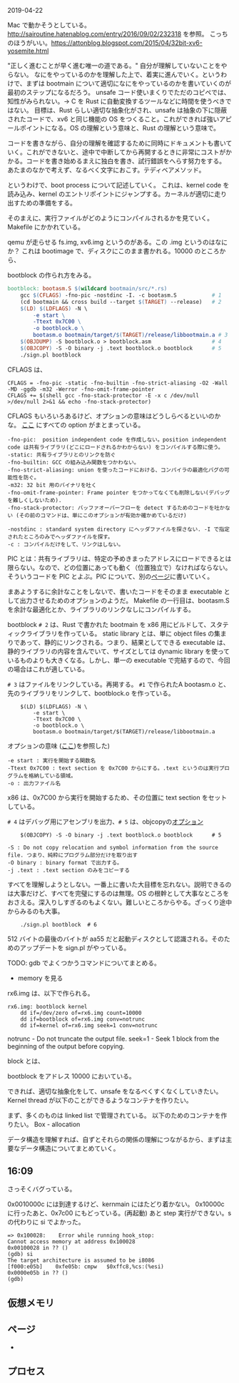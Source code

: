 2019-04-22

Mac で動かそうとしている。http://sairoutine.hatenablog.com/entry/2016/09/02/232318 を参照。
こっちのほうがいい。https://attonblog.blogspot.com/2015/04/32bit-xv6-yosemite.html

"正しく進むことが早く進む唯一の道である。" 自分が理解していないことをやらない。
 なにをやっているのかを理解した上で、着実に進んでいく。というわけで、まずは bootmain について適切になにをやっているのかを書いていくのが最初のステップになるだろう。 unsafe コード使いまくりでただのコピペでは、知性がみられない。→ C を Rust に自動変換するツールなどに時間を使うべきではない。
 目標は、Rust らしい適切な抽象化がされ、unsafe は抽象の下に隠蔽されたコードで、xv6 と同じ機能の OS をつくること。これができれば強いアピールポイントになる。OS の理解という意味と、Rust の理解という意味で。

コードを書きながら、自分の理解を確認するために同時にドキュメントも書いていく。これができないと、途中で中断してから再開するときに非常にコストがかかる。コードを書き始めるまえに独白を書き、試行錯誤をへらす努力をする。
あたまのなかで考えず、なるべく文字におこす。テディベアメソッド。

というわけで、boot process について記述していく。
これは、kernel code を読み込み、kernel のエントリポイントにジャンプする。カーネルが適切に走り出すための準備をする。

そのまえに、実行ファイルがどのようにコンパイルされるかを見ていく。
Makefile にかかれている。

qemu が走らせる fs.img, xv6.img というのがある。この .img というのはなにか？
これは bootimage で、ディスクにこのまま書かれる。10000 のところから、

bootblock の作られ方をみる。

```Makefile
bootblock: bootasm.S $(wildcard bootmain/src/*.rs)
	gcc $(CFLAGS) -fno-pic -nostdinc -I. -c bootasm.S           # 1
	(cd bootmain && cross build --target $(TARGET) --release)   # 2
	$(LD) $(LDFLAGS) -N \
		-e start \
		-Ttext 0x7C00 \
		-o bootblock.o \
		bootasm.o bootmain/target/$(TARGET)/release/libbootmain.a # 3
	$(OBJDUMP) -S bootblock.o > bootblock.asm                   # 4
	$(OBJCOPY) -S -O binary -j .text bootblock.o bootblock      # 5
	./sign.pl bootblock
```

CFLAGS は、

```
CFLAGS = -fno-pic -static -fno-builtin -fno-strict-aliasing -O2 -Wall -MD -ggdb -m32 -Werror -fno-omit-frame-pointer
CFLAGS += $(shell gcc -fno-stack-protector -E -x c /dev/null >/dev/null 2>&1 && echo -fno-stack-protector)
```

CFLAGS もいろいろあるけど、オプションの意味はどうしらべるといいのかな。
[ここ](https://gcc.gnu.org/onlinedocs/gcc/Option-Summary.html) にすべての option がまとまっている。

```
-fno-pic:  position independent code を作成しない。position independent code は共有ライブラリ(どこにロードされるかわからない) をコンパイルする際に使う。
-static: 共有ライブラリとのリンクを防ぐ
-fno-builtin: GCC の組み込み関数をつかわない。
-fno-strict-aliasing: union を使ったコードにおける、コンパイラの最適化バグの可能性を防ぐ。
-m32: 32 bit 用のバイナリを吐く
-fno-omit-frame-pointer: Frame pointer をつかってなくても削除しない(デバッグを難しくしないため).
-fno-stack-protector: バッファオーバーフローを detect するためのコードを吐かない (その前のコマンドは、単にこのオプションが有効か確かめているだけ)

-nostdinc : standard system directory にヘッダファイルを探さない. -I で指定されたところのみでヘッダファイルを探す。
-c : コンパイルだけをして、リンクはしない。
```

PIC とは：共有ライブラリは、特定の予めきまったアドレスにロードできるとは限らない。なので、どの位置にあっても動く（位置独立で）なければならない。そういうコードを PIC とよぶ。PIC について、別の[ページ](docs/pic.md)に書いていく。

まあようするに余計なことをしないで、書いたコードをそのまま executable として出力させるためのオプションのようだ。
Makefile の一行目は、bootasm.S を余計な最適化とか、ライブラリのリンクなしにコンパイルする。

bootblock `# 2` は、Rust で書かれた bootmain を x86 用にビルドして、スタティックライブラリを作っている。
static library とは、単に object files の集まりであって、静的にリンクされる。つまり、結果としてできる executable は、静的ライブラリの内容を含んでいて、サイズとしては dynamic library を使っているものよりも大きくなる。しかし、単一の executable で完結するので、今回の場合はこれが適している。

`# 3` はファイルをリンクしている。再掲する。 `#1` で作られたA bootasm.o と、先のライブラリをリンクして、bootblock.o を作っている。

```
	$(LD) $(LDFLAGS) -N \
		-e start \
		-Ttext 0x7C00 \
		-o bootblock.o \
		bootasm.o bootmain/target/$(TARGET)/release/libbootmain.a
```

オプションの意味 ([ここ](https://sourceware.org/binutils/docs/ld/Options.html))を参照した)

```
-e start : 実行を開始する関数名
-Ttext 0x7C00 : text section を 0x7C00 からにする。.text というのは実行プログラムを格納している領域。
-o : 出力ファイル名
```

x86 は、0x7C00 から実行を開始するため、その位置に text section をセットしている。

`# 4` はデバッグ用にアセンブリを出力、`# 5` は、objcopyの[オプション](https://sourceware.org/binutils/docs/binutils/objcopy.html)

```
	$(OBJCOPY) -S -O binary -j .text bootblock.o bootblock      # 5
```

```
-S : Do not copy relocation and symbol information from the source file. つまり、純粋にプログラム部分だけを取り出す
-O binary : binary format で出力する。
-j .text : .text section のみをコピーする
```

すべてを理解しようとしない。一番上に書いた大目標を忘れない。説明できるのは大事だけど、すべてを完璧にするのは無理。OS の根幹として大事なところをおさえる。深入りしすぎるのもよくない。難しいところからやる。ざっくり途中からみるのも大事。

```
	./sign.pl bootblock  # 6
```
512 バイトの最後のバイトが aa55 だと起動ディスクとして認識される。そのためのアップデートを sign.pl がやっている。


TODO: gdb でよくつかうコマンドについてまとめる。
- memory を見る

rx6.img は、以下で作られる。

```
rx6.img: bootblock kernel
	dd if=/dev/zero of=rx6.img count=10000
	dd if=bootblock of=rx6.img conv=notrunc
	dd if=kernel of=rx6.img seek=1 conv=notrunc
```

notrunc - Do not truncate the output file.
seek=1  - Seek 1 block from the beginning of the output before copying.

block とは、

bootblock をアドレス 10000 においている。

できれば、適切な抽象化をして、unsafe をなるべくすくなくしていきたい。
Kernel thread が以下のことができるようなコンテナを作りたい。

まず、多くのものは linked list で管理されている。
以下のためのコンテナを作りたい。
Box - allocation

データ構造を理解すれば、自ずとそれらの関係の理解につながるから、まずは主要なデータ構造についてまとめていく。


## 16:09

さっそくバグっている。

0x0010000c には到達するけど、kernmain にはたどり着かない。
0x10000c に行ったあと、0x7c00 にもどっている。(再起動)
あと step 実行ができない。s の代わりに si でよかった。

```
=> 0x100028:    Error while running hook_stop:
Cannot access memory at address 0x100028
0x00100028 in ?? ()
(gdb) si
The target architecture is assumed to be i8086
[f000:e05b]    0xfe05b: cmpw   $0xffc8,%cs:(%esi)
0x0000e05b in ?? ()
(gdb)
```

## 仮想メモリ

## ページ

- 

## プロセス



